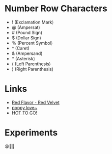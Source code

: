 # Number Row Characters
- ! (Exclamation Mark)
- @ (Ampersat)
- \# (Pound Sign)
- $ (Dollar Sign)
- % (Percent Symbol)
- ^ (Caret)
- & (Ampersand)
- \* (Asterisk)
- ( (Left Parenthesis)
- ) (Right Parenthesis)

# Links
- [Red Flavor - Red Velvet](https://youtu.be/WyiIGEHQP8o)
- [poppy love~](https://youtu.be/txsTuRW4I40)
- [HOT TO GO!](https://youtu.be/uz44n9ehUK4)

# Experiments
😩💃🥴
